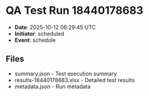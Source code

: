 # QA Test Run 18440178683

- **Date**: 2025-10-12 06:29:45 UTC
- **Initiator**: scheduled
- **Event**: schedule

## Files
- summary.json - Test execution summary
- results-18440178683.xlsx - Detailed test results
- metadata.json - Run metadata
